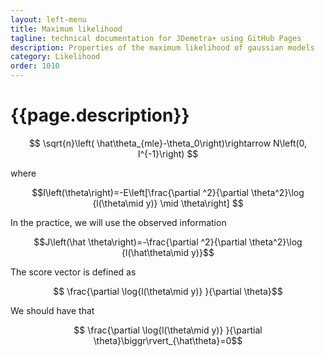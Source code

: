```yaml
---
layout: left-menu
title: Maximum likelihood
tagline: technical documentation for JDemetra+ using GitHub Pages
description: Properties of the maximum likelihood of gaussian models
category: Likelihood
order: 1010
---
```


# {{page.description}}

$$ \sqrt{n}\left( \hat\theta_{mle}-\theta_0\right)\rightarrow N\left(0, I^{-1}\right) $$

where

$$I\left(\theta\right)=-E\left[\frac{\partial
^2}{\partial \theta^2}\log {l(\theta\mid y)} \mid \theta\right] $$

In the practice, we will use the observed information

$$J\left(\hat \theta\right)=-\frac{\partial
^2}{\partial \theta^2}\log {l(\hat\theta\mid y)}$$



The score vector is defined as

$$ \frac{\partial \log{l(\theta\mid y)} }{\partial \theta}$$

We should have that

$$ \frac{\partial \log{l(\theta\mid y)} }{\partial \theta}\biggr\rvert_{\hat\theta}=0$$
